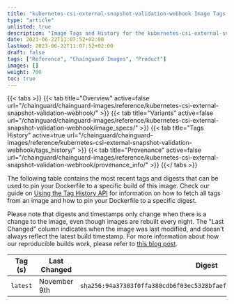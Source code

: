 ```yaml
---
title: "kubernetes-csi-external-snapshot-validation-webhook Image Tags History"
type: "article"
unlisted: true
description: "Image Tags and History for the kubernetes-csi-external-snapshot-validation-webhook Chainguard Image"
date: 2023-06-22T11:07:52+02:00
lastmod: 2023-06-22T11:07:52+02:00
draft: false
tags: ["Reference", "Chainguard Images", "Product"]
images: []
weight: 700
toc: true
---
```


{{< tabs >}}
{{< tab title="Overview" active=false url="/chainguard/chainguard-images/reference/kubernetes-csi-external-snapshot-validation-webhook/" >}}
{{< tab title="Variants" active=false url="/chainguard/chainguard-images/reference/kubernetes-csi-external-snapshot-validation-webhook/image_specs/" >}}
{{< tab title="Tags History" active=true url="/chainguard/chainguard-images/reference/kubernetes-csi-external-snapshot-validation-webhook/tags_history/" >}}
{{< tab title="Provenance" active=false url="/chainguard/chainguard-images/reference/kubernetes-csi-external-snapshot-validation-webhook/provenance_info/" >}}
{{</ tabs >}}

The following table contains the most recent tags and digests that can be used to pin your Dockerfile to a specific build of this image. Check our guide on [Using the Tag History API](/chainguard/chainguard-images/using-the-tag-history-api/) for information on how to fetch all tags from an image and how to pin your Dockerfile to a specific digest.

Please note that digests and timestamps only change when there is a change to the image, even though images are rebuilt every night. The "Last Changed" column indicates when the image was last modified, and doesn't always reflect the latest build timestamp. For more information about how our reproducible builds work, please refer to [this blog post](https://www.chainguard.dev/unchained/reproducing-chainguards-reproducible-image-builds).

| Tag (s)   | Last Changed | Digest                                                                    |
|-----------|--------------|---------------------------------------------------------------------------|
|  `latest` | November 9th | `sha256:94a37303f0ffa380cdb6f03ec5328bfaef9b2326cf9cd568bbd0d7e85b8380e8` |

